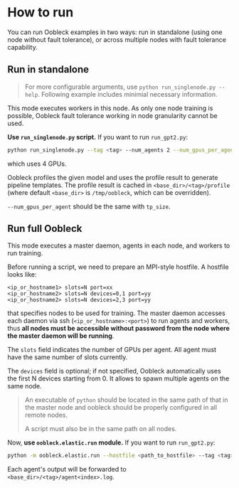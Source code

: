 # How to run

You can run Oobleck examples in two ways: run in standalone (using one node without fault tolerance),
or across multiple nodes with fault tolerance capability.

## Run in standalone

> For more configurable arguments, use `python run_singlenode.py --help`. Following example includes minimial necessary information.

This mode executes workers in this node. As only one node training is possible, Oobleck fault tolerance working in node granularity cannot be used.

**Use `run_singlenode.py` script.** If you want to run `run_gpt2.py`:
```bash
python run_singlenode.py --tag <tag> --num_agents 2 --num_gpus_per_agent 2 run_gpt2.py --tp_size 2
```
which uses 4 GPUs.

Oobleck profiles the given model and uses the profile result to generate pipeline templates. The profile result is cached in `<base_dir>/<tag>/profile` (where default `<base_dir>` is `/tmp/oobleck`, which can be overridden).

`--num_gpus_per_agent` should be the same with `tp_size`.

## Run full Oobleck

This mode executes a master daemon, agents in each node, and workers to run training.

Before running a script, we need to prepare an MPI-style hostfile. A hostfile looks like:
```
<ip_or_hostname1> slots=N port=xx
<ip_or_hostname2> slots=N devices=0,1 port=yy
<ip_or_hostname2> slots=N devices=2,3 port=yy
```
that specifies nodes to be used for training. The master daemon accesses each daemon via ssh (`<ip_or_hostname>:<port>`) to run agents and workers, thus **all nodes must be accessible without password from the node where the master daemon will be running**.

The `slots` field indicates the number of GPUs per agent. All agent must have the same number of slots currently.

The `devices` field is optional; if not specified, Oobleck automatically uses the first N devices starting from 0.
It allows to spawn multiple agents on the same node.

> An executable of `python` should be located in the same path of that in the master node and oobleck should be properly configured in all remote nodes.
> 
> A script must also be in the same path on all nodes.

Now, **use `oobleck.elastic.run` module.** If you want to run `run_gpt2.py`:
```bash
python -m oobleck.elastic.run --hostfile <path_to_hostfile> --tag <tag> run_gpt2.py --tp_size 2
```

Each agent's output will be forwarded to `<base_dir>/<tag>/agent<index>.log`.